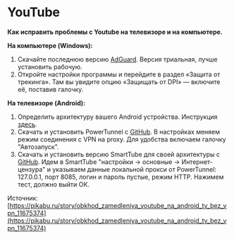 # YouTube
**Как исправить проблемы с Youtube на телевизоре и на компьютере.**

**На компьютере (Windows):**

1. Скачайте последнюю версию [AdGuard](https://adguard.info/ru/welcome.html). Версия триальная, лучше установить рабочую.
2. Откройте настройки программы и перейдите в раздел «Защита от трекинга». Там вы увидите опцию «Защищать от DPI» — включите её, поставив галочку.

 **На телевизоре (Android):**
 1. Определить архитектуру вашего Android устройства. Инструкция [здесь](https://www.comss.ru/page.php?id=11636).
 2. Скачать и установить PowerTunnel с [GitHub](https://github.com/krlvm/PowerTunnel-Android/releases). В настройках меняем режим соединения с VPN на proxy. Для удобства включаем галочку "Автозапуск".
 3. Скачать и установить версию SmartTube для своей архитектуры с [GitHub](https://github.com/yuliskov/SmartTube/releases). Идем в SmartTube "настройки -> основные -> Интернет-цензура" и указываем данные локальной прокси от PowerTunnel: 127.0.0.1, порт 8085, логин и пароль пустые, режим HTTP. Нажимем тест, должно выйти ОК.
 
 Источник: [https://pikabu.ru/story/obkhod_zamedleniya_youtube_na_android_tv_bez_vpn_11675374](https://pikabu.ru/story/obkhod_zamedleniya_youtube_na_android_tv_bez_vpn_11675374) 
